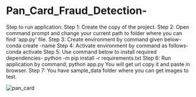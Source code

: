 # Pan_Card_Fraud_Detection-

Step to run application: 
Step 1: Create the copy of the project. 
Step 2: Open command prompt and change your current path to folder where you can find 'app.py' file. 
Step 3: Create environment by command given below- conda create -name 
Step 4: Activate environment by command as follows- conda activate 
Step 5: Use command below to install required dependencies- python -m pip install -r requirements.txt 
Step 6: Run application by command; python app.py You will get url copy it and paste in browser. 
Step 7: You have sample_data folder where you can get images to test.

![pan_card](https://github.com/samagra44/Pan_Card_Fraud_Detection-/assets/77968722/ba21288c-af65-4897-bbf4-e87e77ada62c)

